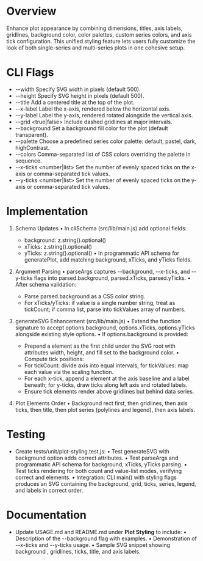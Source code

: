 # Overview
Enhance plot appearance by combining dimensions, titles, axis labels, gridlines, background color, color palettes, custom series colors, and axis tick configuration. This unified styling feature lets users fully customize the look of both single-series and multi-series plots in one cohesive setup.

# CLI Flags
- --width <number>       Specify SVG width in pixels (default 500).
- --height <number>      Specify SVG height in pixels (default 500).
- --title <string>       Add a centered title at the top of the plot.
- --x-label <string>     Label the x-axis, rendered below the horizontal axis.
- --y-label <string>     Label the y-axis, rendered rotated alongside the vertical axis.
- --grid <true|false>    Include dashed gridlines at major intervals.
- --background <CSS color>  Set a background fill color for the plot (default transparent).
- --palette <name>       Choose a predefined series color palette: default, pastel, dark, highContrast.
- --colors <list>        Comma-separated list of CSS colors overriding the palette in sequence.
- --x-ticks <number|list>  Set the number of evenly spaced ticks on the x-axis or comma-separated tick values.
- --y-ticks <number|list>  Set the number of evenly spaced ticks on the y-axis or comma-separated tick values.

# Implementation
1. Schema Updates
   • In cliSchema (src/lib/main.js) add optional fields:
     - background: z.string().optional()
     - xTicks: z.string().optional()
     - yTicks: z.string().optional()
   • In programmatic API schema for generatePlot, add matching background, xTicks, and yTicks fields.

2. Argument Parsing
   • parseArgs captures --background, --x-ticks, and --y-ticks flags into parsed.background, parsed.xTicks, parsed.yTicks.
   • After schema validation:
     - Parse parsed.background as a CSS color string.
     - For xTicks/yTicks: if value is a single number string, treat as tickCount; if comma list, parse into tickValues array of numbers.

3. generateSVG Enhancement (src/lib/main.js)
   • Extend the function signature to accept options.background, options.xTicks, options.yTicks alongside existing style options.
   • If options.background is provided:
     - Prepend a <rect> element as the first child under the SVG root with attributes width, height, and fill set to the background color.
   • Compute tick positions:
     - For tickCount: divide axis into equal intervals; for tickValues: map each value via the scaling function.
     - For each x-tick, append a <line> element at the axis baseline and a <text> label beneath; for y-ticks, draw ticks along left axis and rotated labels.
     - Ensure tick elements render above gridlines but behind data series.

4. Plot Elements Order
   • Background rect first, then gridlines, then axis ticks, then title, then plot series (polylines and legend), then axis labels.

# Testing
- Create tests/unit/plot-styling.test.js:
  • Test generateSVG with background option adds correct <rect> attributes.
  • Test parseArgs and programmatic API schema for background, xTicks, yTicks parsing.
  • Test ticks rendering for both count and value-list modes, verifying correct <line> and <text> elements.
  • Integration: CLI main() with styling flags produces an SVG containing the background, grid, ticks, series, legend, and labels in correct order.

# Documentation
- Update USAGE.md and README.md under **Plot Styling** to include:
  • Description of the --background flag with examples.
  • Demonstration of --x-ticks and --y-ticks usage.
  • Sample SVG snippet showing background <rect>, gridlines, ticks, title, and axis labels.